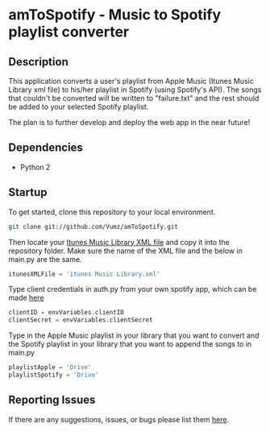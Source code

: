 # amToSpotify -  Music to Spotify playlist converter

## Description

This application converts a user's playlist from Apple Music (Itunes Music Library xml file) to his/her playlist in Spotify (using Spotify's API). The songs that couldn't be converted will be written to "failure.txt" and the rest should be added to your selected Spotify playlist.

The plan is to further develop and deploy the web app in the near future!

## Dependencies

- Python 2

## Startup
To get started, clone this repository to your local environment.

```bash
git clone git://github.com/Vumz/amToSpotify.git
```

Then locate your [Itunes Music Library XML file](https://support.apple.com/en-us/HT201610) and copy it into the repository folder. Make sure the name of the XML file and the below in main.py are the same.

```python
itunesXMLFile = 'itunes Music Library.xml'
```

Type client credentials in auth.py from your own spotify app, which can be made [here](https://beta.developer.spotify.com/dashboard/login)
```python
clientID = envVariables.clientID
clientSecret = envVariables.clientSecret
```

Type in the Apple Music playlist in your library that you want to convert and the Spotify playlist in your library that you want to append the songs to in main.py
```python
playlistApple = 'Drive'
playlistSpotify = 'Drive'
```

## Reporting Issues

If there are any suggestions, issues, or bugs please list them [here](https://github.com/Vumz/amToSpotify/issues).

